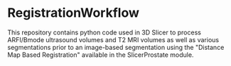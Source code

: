 # RegistrationWorkflow
This repository contains python code used in 3D Slicer to process ARFI/Bmode ultrasound volumes and T2 MRI volumes as well as various segmentations prior to an image-based segmentation using the "Distance Map Based Registration" available in the SlicerProstate module.
